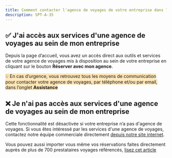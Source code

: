 ```yaml
---
title: Comment contacter l'agence de voyages de votre entreprise dans l'application pour réserver ?
description: SPT-A-35
---
```


## ✅ J'ai accès aux services d'une agence de voyages au sein de mon entreprise

Depuis la page d’accueil, vous avez un accès direct aux outils et services de votre agence de voyages mis à disposition au sein de votre entreprise en cliquant sur le bouton **Réserver avec mon agence**.

<span style="background-color:moccasin;">💡 En cas d’urgence, vous retrouvez tous les moyens de communication pour contacter votre agence de voyages, par téléphone et/ou par email, dans l’onglet </span><span style="background-color:moccasin;">**Assistance**</span>

## ❌ Je n'ai pas accès aux services d'une agence de voyages au sein de mon entreprise

Cette fonctionnalité est désactivée si votre entreprise n’a pas d'agence de voyages. Si vous êtes intéressé par les services d'une agence de voyages, contactez notre équipe commerciale directement [depuis notre site internet](https://htoh.io/contact).



Vous pouvez aussi importer vous même vos réservations faites directement auprès de plus de 700 prestataires voyages référencés, [lisez cet article](/fr/htoh-trip-connect/supported-booking-email-types)